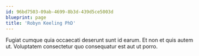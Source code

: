 ```yaml
---
id: 96bd7503-09ab-4699-8b3d-439d5ce5003d
blueprint: page
title: 'Robyn Keeling PhD'
---
```

Fugiat cumque quia occaecati deserunt sunt id earum. Et non et quis autem ut. Voluptatem consectetur quo consequatur est aut ut porro.